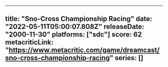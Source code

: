 
---
title: "Sno-Cross Championship Racing"
date: "2022-05-11T05:00:07.808Z"
releaseDate: "2000-11-30"
platforms: ["sdc"]
score: 62
metacriticLink: "https://www.metacritic.com/game/dreamcast/sno-cross-championship-racing"
series: []
---
